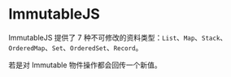 # ImmutableJS



ImmutableJS 提供了 7 种不可修改的资料类型：`List`、`Map`、`Stack`、`OrderedMap`、`Set`、`OrderedSet`、`Record`。

若是对 Immutable 物件操作都会回传一个新值。